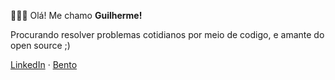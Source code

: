 
🧙🏼‍♂️ Olá! Me chamo <b>Guilherme!</b><br>

Procurando resolver problemas cotidianos por meio de codigo, e amante do open source ;)

[LinkedIn](https://www.linkedin.com/in/guii-silva/) · [Bento](https://bento.me/guilhermenascimento)
